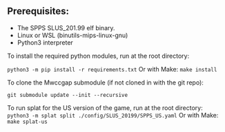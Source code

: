 ## Prerequisites:
- The SPPS SLUS_201.99 elf binary.
- Linux or WSL (binutils-mips-linux-gnu)
- Python3 interpreter

To install the required python modules, run at the root directory:

`python3 -m pip install -r requirements.txt`
Or with Make:
`make install`

To clone the Mwccgap submodule (if not cloned in with the git repo):

`git submodule update --init --recursive`

To run splat for the US version of the game, run at the root directory:
`python3 -m splat split ./config/SLUS_20199/SPPS_US.yaml`
Or with Make:
`make splat-us`
